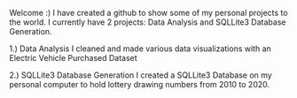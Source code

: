 Welcome :)
I have created a github to show some of my personal projects to the world. I currently have 2 projects: Data Analysis and SQLLite3 Database Generation.

1.) Data Analysis
  I cleaned and made various data visualizations with an Electric Vehicle Purchased Dataset
  
2.) SQLLite3 Database Generation
  I created a SQLLite3 Database on my personal computer to hold lottery drawing numbers from 2010 to 2020.
